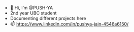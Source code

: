 - 👋 Hi, I’m @PUSH-YA
- 2nd year UBC student
- Documenting different projects here
- 📫 https://www.linkedin.com/in/pushya-jain-4546a6150/

<!---
PUSH-YA/PUSH-YA is a ✨ special ✨ repository because its `README.md` (this file) appears on your GitHub profile.
You can click the Preview link to take a look at your changes.
--->
